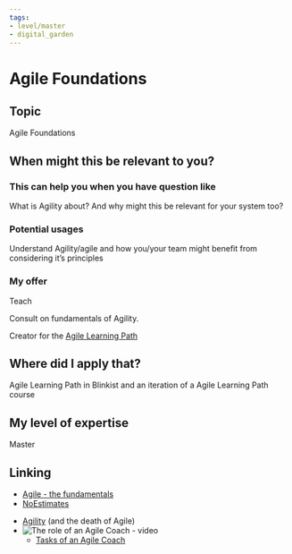 ```yaml
---
tags: 
- level/master
- digital_garden
---
```

# Agile Foundations

## Topic

Agile Foundations

## When might this be relevant to you?

### This can help you when you have question like

What is Agility about? And why might this be relevant for your system too?

### Potential usages

Understand Agility/agile and how you/your team might benefit from considering it’s principles

### My offer

Teach

Consult on fundamentals of Agility.

Creator for the [Agile Learning Path](https://miro.com/app/board/o9J_lA7Q1Ac=/ "https://miro.com/app/board/o9J_lA7Q1Ac=/")

## Where did I apply that?

Agile Learning Path in Blinkist and an iteration of a Agile Learning Path course

## My level of expertise

Master

## Linking
* [Agile - the fundamentals](https://www.ontheagilepath.net/articles/Refreshed%20Agile%20%20Scrums%20foundation%20%20between%20becoming%20an%20endangered%20mainstream%20buzzword%20and%20its%20evolut.pdf)
* [NoEstimates](https://www.ontheagilepath.net/articles/Read%20the%20brilliant%20NoEstimates%20book%20by%20Vasco%20Duarte%20%20a%20must%20for%20being%20up%20to%20date%20regarding%20agility.pdf)
+ [Agility](https://www.ontheagilepath.net/articles/Agility%20to%20replace%20the%20diluted%20term%20Agile.pdf) (and the death of Agile)
+ ![The role of an Agile Coach - video](https://www.youtube.com/watch?v=x2HKzohWTBM)
	+ [Tasks of an Agile Coach](https://www.ontheagilepath.net/articles/Tasks%20of%20an%20Agile%20Coach%20as%20poster%20%20as%20promised%20in%202015.pdf)